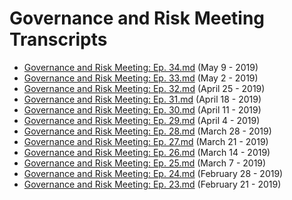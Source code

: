 # Governance and Risk Meeting Transcripts

* [Governance and Risk Meeting: Ep. 34.md](./Governance%20and%20Risk%20Meeting:%20Ep.%2034.md) (May 9 - 2019)
* [Governance and Risk Meeting: Ep. 33.md](./Governance%20and%20Risk%20Meeting:%20Ep.%2033.md) (May 2 - 2019)
* [Governance and Risk Meeting: Ep. 32.md](./Governance%20and%20Risk%20Meeting:%20Ep.%2032.md) (April 25 - 2019)
* [Governance and Risk Meeting: Ep. 31.md](./Governance%20and%20Risk%20Meeting:%20Ep.%2031.md) (April 18 - 2019)
* [Governance and Risk Meeting: Ep. 30.md](./Governance%20and%20Risk%20Meeting:%20Ep.%2030.md) (April 11 - 2019)
* [Governance and Risk Meeting: Ep. 29.md](./Governance%20and%20Risk%20Meeting:%20Ep.%2029.md) (April 4 - 2019)
* [Governance and Risk Meeting: Ep. 28.md](./Governance%20and%20Risk%20Meeting:%20Ep.%2028.md) (March 28 - 2019)
* [Governance and Risk Meeting: Ep. 27.md](./Governance%20and%20Risk%20Meeting:%20Ep.%2027.md) (March 21 - 2019)
* [Governance and Risk Meeting: Ep. 26.md](./Governance%20and%20Risk%20Meeting:%20Ep.%2026.md) (March 14 - 2019)
* [Governance and Risk Meeting: Ep. 25.md](./Governance%20and%20Risk%20Meeting:%20Ep.%2025.md) (March 7 - 2019)
* [Governance and Risk Meeting: Ep. 24.md](./Governance%20and%20Risk%20Meeting:%20Ep.%2024.md) (February 28 - 2019)
* [Governance and Risk Meeting: Ep. 23.md](./Governance%20and%20Risk%20Meeting:%20Ep.%2023.md) (February 21 - 2019)
